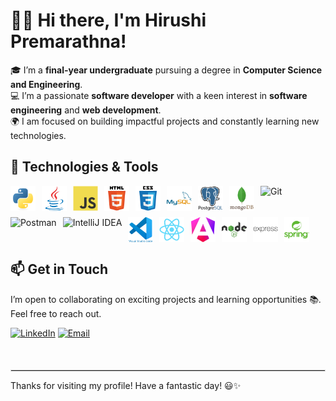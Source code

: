 <!--
## Hi there 👋
**HirushiPremarathna/HirushiPremarathna** is a ✨ _special_ ✨ repository because its `README.md` (this file) appears on your GitHub profile.

Here are some ideas to get you started:

- 🔭 I’m currently working on ...
- 🌱 I’m currently learning ...
- 👯 I’m looking to collaborate on ...
- 🤔 I’m looking for help with ...
- 💬 Ask me about ...
- 📫 How to reach me: ...
- 😄 Pronouns: ...
- ⚡ Fun fact: ...
-->
# 👋✨ Hi there, I'm Hirushi Premarathna!  

🎓 I’m a **final-year undergraduate** pursuing a degree in **Computer Science and Engineering**.  
💻 I’m a passionate **software developer** with a keen interest in **software engineering** and **web development**.  
🌍 I am focused on building impactful projects and constantly learning new technologies.


## 🔧 **Technologies & Tools** 

<div style="display: flex; flex-wrap: wrap; gap: 10px;">
  <img src="https://github.com/devicons/devicon/blob/master/icons/python/python-original.svg" alt="Python" style="height: 40px;">
  <img src="https://github.com/devicons/devicon/blob/master/icons/java/java-original.svg" alt="Java" style="height: 40px;">
  <img src="https://github.com/devicons/devicon/blob/master/icons/javascript/javascript-original.svg" alt="JavaScript" style="height: 40px;">
  <img src="https://github.com/devicons/devicon/blob/master/icons/html5/html5-original-wordmark.svg" alt="HTML" style="height: 40px;">
  <img src="https://github.com/devicons/devicon/blob/master/icons/css3/css3-original-wordmark.svg" alt="CSS" style="height: 40px;">
  <img src="https://github.com/devicons/devicon/blob/master/icons/mysql/mysql-original-wordmark.svg" alt="MySQL" style="height: 40px;">
  <img src="https://github.com/devicons/devicon/blob/master/icons/postgresql/postgresql-original-wordmark.svg" alt="PostgreSQL" style="height: 40px;">
  <img src="https://github.com/devicons/devicon/blob/master/icons/mongodb/mongodb-original-wordmark.svg" alt="MongoDB" style="height: 40px;">
  <img src="https://cdn.jsdelivr.net/gh/devicons/devicon@latest/icons/git/git-original.svg" alt="Git" style="height: 40px;">
  <img src="https://cdn.jsdelivr.net/gh/devicons/devicon@latest/icons/postman/postman-original.svg" alt="Postman" style="height: 40px;">
  <img src="https://cdn.jsdelivr.net/gh/devicons/devicon@latest/icons/intellij/intellij-original.svg" alt="IntelliJ IDEA" style="height: 40px;">
  <img src="https://github.com/devicons/devicon/blob/master/icons/vscode/vscode-original-wordmark.svg" alt="VS Code" style="height: 40px;">
  <img src="https://github.com/devicons/devicon/blob/master/icons/react/react-original.svg" alt="React" style="height: 40px;">
  <img src="https://github.com/devicons/devicon/blob/master/icons/angular/angular-original.svg" alt="Angular" style="height: 40px;">
  <img src="https://github.com/devicons/devicon/blob/master/icons/nodejs/nodejs-original-wordmark.svg" alt="Node.js" style="height: 40px;">
  <img src="https://github.com/devicons/devicon/blob/master/icons/express/express-original-wordmark.svg" alt="Express.js" style="height: 40px;">
  <img src="https://github.com/devicons/devicon/blob/master/icons/spring/spring-original-wordmark.svg" alt="Spring Boot" style="height: 40px;">
</div>



## 📫 **Get in Touch**  

I’m open to collaborating on exciting projects and learning opportunities 📚. 
Feel free to reach out.

<p align="left">
  <a href="https://www.linkedin.com/in/hirushi-premarathna"> <img alt="LinkedIn" src="https://img.shields.io/badge/LinkedIn-Hirushi%20Premarathna-blue?style=flat-square&logo=linkedin"></a>
  <a href="mailto:hirushi.20@cse.mrt.ac.lk"> <img alt="Email" src="https://img.shields.io/badge/Email-hirushi.20@cse.mrt.ac.lk-blue?style=flat-square&logo=gmail"></a>
</p>



<p align="center" style="font-size: 16px; color: #888; margin-top: 50px;">
  <hr style="border: 1px solid #ddd; margin-top: 50px;">
  Thanks for visiting my profile! Have a fantastic day! 😃✨
</p>

